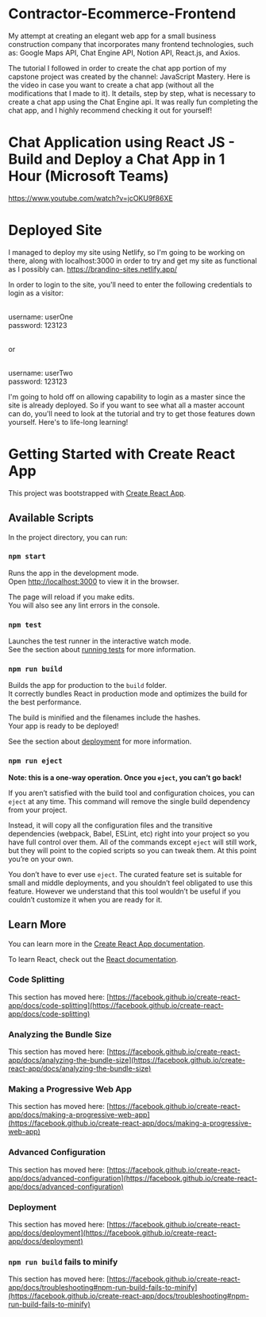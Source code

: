 # Contractor-Ecommerce-Frontend
My attempt at creating an elegant web app for a small business construction company that incorporates many frontend technologies, such as: Google Maps API, Chat Engine API, Notion API, React.js, and Axios.

The tutorial I followed in order to create the chat app portion of my capstone project was created by the channel: JavaScript Mastery.
Here is the video in case you want to create a chat app (without all the modifications that I made to it). It details, step by step, what is necessary to create a chat app 
using the Chat Engine api. It was really fun completing the chat app, and I highly recommend checking it out for yourself!

# Chat Application using React JS - Build and Deploy a Chat App in 1 Hour (Microsoft Teams)
https://www.youtube.com/watch?v=jcOKU9f86XE

# Deployed Site
I managed to deploy my site using Netlify, so I'm going to be working on there, along with localhost:3000 in order to try and get my site as functional as I possibly can.
https://brandino-sites.netlify.app/

In order to login to the site, you'll need to enter the following credentials to login as a visitor: <br><br>

username: userOne<br>
password: 123123 <br><br>

or<br><br>

username: userTwo<br>
password: 123123

I'm going to hold off on allowing capability to login as a master since the site is already deployed. So if you want to see what all a master account can do, you'll need to 
look at the tutorial and try to get those features down yourself. Here's to life-long learning!

# Getting Started with Create React App

This project was bootstrapped with [Create React App](https://github.com/facebook/create-react-app).

## Available Scripts

In the project directory, you can run:

### `npm start`

Runs the app in the development mode.\
Open [http://localhost:3000](http://localhost:3000) to view it in the browser.

The page will reload if you make edits.\
You will also see any lint errors in the console.

### `npm test`

Launches the test runner in the interactive watch mode.\
See the section about [running tests](https://facebook.github.io/create-react-app/docs/running-tests) for more information.

### `npm run build`

Builds the app for production to the `build` folder.\
It correctly bundles React in production mode and optimizes the build for the best performance.

The build is minified and the filenames include the hashes.\
Your app is ready to be deployed!

See the section about [deployment](https://facebook.github.io/create-react-app/docs/deployment) for more information.

### `npm run eject`

**Note: this is a one-way operation. Once you `eject`, you can’t go back!**

If you aren’t satisfied with the build tool and configuration choices, you can `eject` at any time. This command will remove the single build dependency from your project.

Instead, it will copy all the configuration files and the transitive dependencies (webpack, Babel, ESLint, etc) right into your project so you have full control over them. All of the commands except `eject` will still work, but they will point to the copied scripts so you can tweak them. At this point you’re on your own.

You don’t have to ever use `eject`. The curated feature set is suitable for small and middle deployments, and you shouldn’t feel obligated to use this feature. However we understand that this tool wouldn’t be useful if you couldn’t customize it when you are ready for it.

## Learn More

You can learn more in the [Create React App documentation](https://facebook.github.io/create-react-app/docs/getting-started).

To learn React, check out the [React documentation](https://reactjs.org/).

### Code Splitting

This section has moved here: [https://facebook.github.io/create-react-app/docs/code-splitting](https://facebook.github.io/create-react-app/docs/code-splitting)

### Analyzing the Bundle Size

This section has moved here: [https://facebook.github.io/create-react-app/docs/analyzing-the-bundle-size](https://facebook.github.io/create-react-app/docs/analyzing-the-bundle-size)

### Making a Progressive Web App

This section has moved here: [https://facebook.github.io/create-react-app/docs/making-a-progressive-web-app](https://facebook.github.io/create-react-app/docs/making-a-progressive-web-app)

### Advanced Configuration

This section has moved here: [https://facebook.github.io/create-react-app/docs/advanced-configuration](https://facebook.github.io/create-react-app/docs/advanced-configuration)

### Deployment

This section has moved here: [https://facebook.github.io/create-react-app/docs/deployment](https://facebook.github.io/create-react-app/docs/deployment)

### `npm run build` fails to minify

This section has moved here: [https://facebook.github.io/create-react-app/docs/troubleshooting#npm-run-build-fails-to-minify](https://facebook.github.io/create-react-app/docs/troubleshooting#npm-run-build-fails-to-minify)

